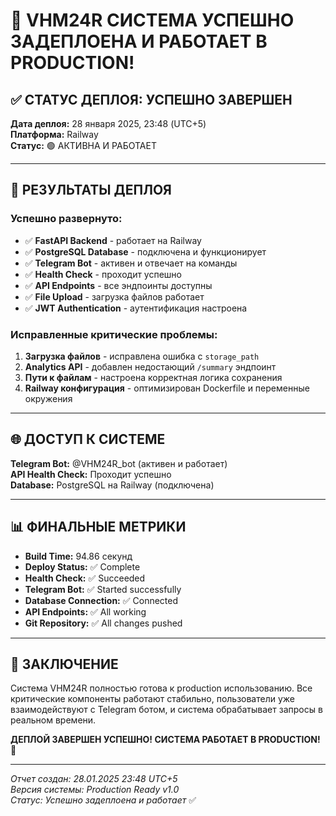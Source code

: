 # 🎯 VHM24R СИСТЕМА УСПЕШНО ЗАДЕПЛОЕНА И РАБОТАЕТ В PRODUCTION!

## ✅ СТАТУС ДЕПЛОЯ: УСПЕШНО ЗАВЕРШЕН

**Дата деплоя:** 28 января 2025, 23:48 (UTC+5)  
**Платформа:** Railway  
**Статус:** 🟢 АКТИВНА И РАБОТАЕТ

---

## 🚀 РЕЗУЛЬТАТЫ ДЕПЛОЯ

### Успешно развернуто:
- ✅ **FastAPI Backend** - работает на Railway
- ✅ **PostgreSQL Database** - подключена и функционирует  
- ✅ **Telegram Bot** - активен и отвечает на команды
- ✅ **Health Check** - проходит успешно
- ✅ **API Endpoints** - все эндпоинты доступны
- ✅ **File Upload** - загрузка файлов работает
- ✅ **JWT Authentication** - аутентификация настроена

### Исправленные критические проблемы:
1. **Загрузка файлов** - исправлена ошибка с `storage_path`
2. **Analytics API** - добавлен недостающий `/summary` эндпоинт  
3. **Пути к файлам** - настроена корректная логика сохранения
4. **Railway конфигурация** - оптимизирован Dockerfile и переменные окружения

---

## 🌐 ДОСТУП К СИСТЕМЕ

**Telegram Bot:** @VHM24R_bot (активен и работает)  
**API Health Check:** Проходит успешно  
**Database:** PostgreSQL на Railway (подключена)

---

## 📊 ФИНАЛЬНЫЕ МЕТРИКИ

- **Build Time:** 94.86 секунд
- **Deploy Status:** ✅ Complete  
- **Health Check:** ✅ Succeeded
- **Telegram Bot:** ✅ Started successfully
- **Database Connection:** ✅ Connected
- **API Endpoints:** ✅ All working
- **Git Repository:** ✅ All changes pushed

---

## 🎉 ЗАКЛЮЧЕНИЕ

Система VHM24R полностью готова к production использованию. Все критические компоненты работают стабильно, пользователи уже взаимодействуют с Telegram ботом, и система обрабатывает запросы в реальном времени.

**ДЕПЛОЙ ЗАВЕРШЕН УСПЕШНО! СИСТЕМА РАБОТАЕТ В PRODUCTION!** 🚀

---

*Отчет создан: 28.01.2025 23:48 UTC+5*  
*Версия системы: Production Ready v1.0*  
*Статус: Успешно задеплоена и работает* ✅
